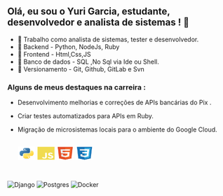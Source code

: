 ## Olá, eu sou o Yuri Garcia, estudante, desenvolvedor e analista de sistemas ! 👋

- 🔭 Trabalho como analista de sistemas, tester e desenvolvedor.
- 🌱 Backend - Python, NodeJs, Ruby
- 👾 Frontend - Html,Css,JS
- 🎲 Banco de dados -  SQL ,No Sql via Ide ou Shell.
- 🚀 Versionamento - Git, Github, GitLab e Svn
  
### Alguns de meus destaques na carreira :

- Desenvolvimento melhorias e correções de APIs bancárias do Pix .
- Criar testes automatizados para APIs em Ruby.
- Migração de microsistemas locais para o ambiente do Google Cloud.
  
  <div style="display: inline_block"><br>
  <img align="center" alt="Ric-Python" height="30" width="40" src="https://raw.githubusercontent.com/devicons/devicon/master/icons/python/python-original.svg"> 
  <img align="center" alt="Ric-Js" height="30" width="40" src="https://raw.githubusercontent.com/devicons/devicon/master/icons/javascript/javascript-plain.svg">
  <img align="center" alt="Ric-HTML" height="30" width="40" src="https://raw.githubusercontent.com/devicons/devicon/master/icons/html5/html5-original.svg">
  <img align="center" alt="Ric-CSS" height="30" width="40" src="https://raw.githubusercontent.com/devicons/devicon/master/icons/css3/css3-original.svg">
</div>
  
##
<div style="display: inline_block"><br>
  <img align="center" alt="Django" src="https://img.shields.io/badge/Django-092E20?style=for-the-badge&logo=django&logoColor=white">
  <img align="center" alt="Postgres" src="https://img.shields.io/badge/postgres-%23316192.svg?style=for-the-badge&logo=postgresql&logoColor=white">
  <img align="center" alt="Docker" src="https://img.shields.io/badge/docker-%230db7ed.svg?style=for-the-badge&logo=docker&logoColor=white">
</div>

<!--
**YuriG95/YuriG95** is a ✨ _special_ ✨ repository because its `README.md` (this file) appears on your GitHub profile.

Here are some ideas to get you started:

- 🔭 I’m currently working on ...
- 🌱 I’m currently learning ...
- 👯 I’m looking to collaborate on ...
- 🤔 I’m looking for help with ...
- 💬 Ask me about ...
- 📫 How to reach me: ...
- 😄 Pronouns: ...
- ⚡ Fun fact: ...
-->
